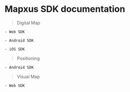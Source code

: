 # Mapxus SDK documentation

> Digital Map

	- Web SDK
	
	- Android SDK
	
	- iOS SDK


> Positioning

	- Android SDK

> Visual Map

	- Web SDK
